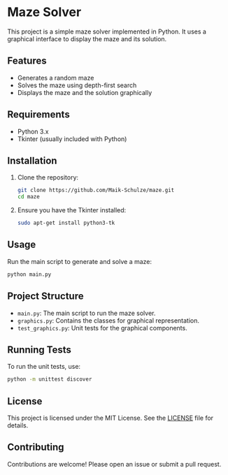 # Maze Solver

This project is a simple maze solver implemented in Python. It uses a graphical interface to display the maze and its solution.

## Features

- Generates a random maze
- Solves the maze using depth-first search
- Displays the maze and the solution graphically

## Requirements

- Python 3.x
- Tkinter (usually included with Python)

## Installation

1. Clone the repository:
    ```sh
    git clone https://github.com/Maik-Schulze/maze.git
    cd maze
    ```

2. Ensure you have the Tkinter installed:
    ```sh
    sudo apt-get install python3-tk
    ```

## Usage

Run the main script to generate and solve a maze:
```sh
python main.py
```

## Project Structure

- `main.py`: The main script to run the maze solver.
- `graphics.py`: Contains the classes for graphical representation.
- `test_graphics.py`: Unit tests for the graphical components.

## Running Tests

To run the unit tests, use:
```sh
python -m unittest discover
```

## License

This project is licensed under the MIT License. See the [LICENSE](LICENSE) file for details.

## Contributing

Contributions are welcome! Please open an issue or submit a pull request.
